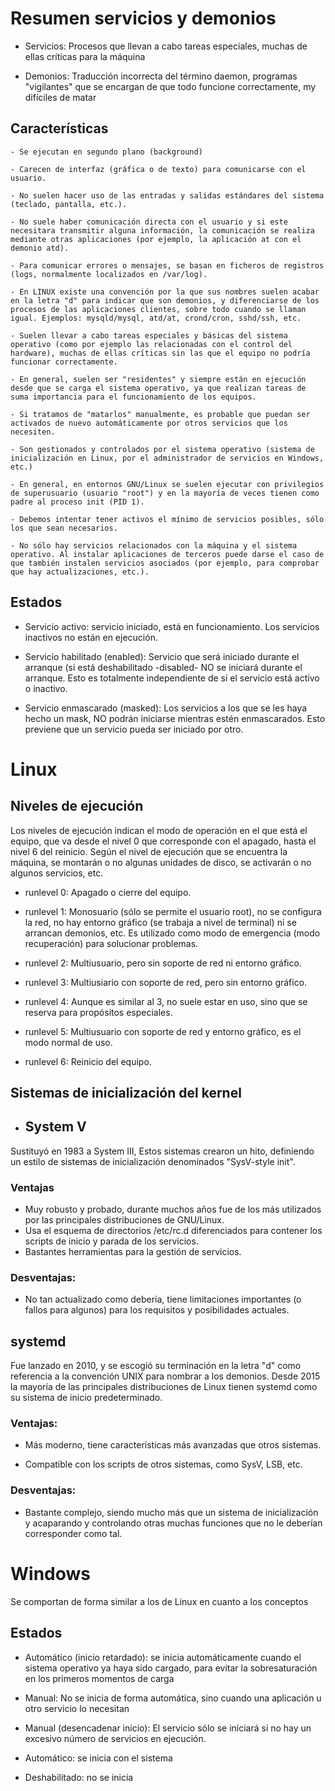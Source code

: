 # Resumen servicios y demonios

- Servicios: Procesos que llevan a cabo tareas especiales, muchas de ellas críticas para la máquina

- Demonios: Traducción incorrecta del término daemon,  programas "vigilantes" que se encargan de que todo funcione correctamente, my difíciles de matar

## Características


    - Se ejecutan en segundo plano (background)

    - Carecen de interfaz (gráfica o de texto) para comunicarse con el usuario.
    
    - No suelen hacer uso de las entradas y salidas estándares del sistema (teclado, pantalla, etc.).  

    - No suele haber comunicación directa con el usuario y si este necesitara transmitir alguna información, la comunicación se realiza mediante otras aplicaciones (por ejemplo, la aplicación at con el demonio atd). 

    - Para comunicar errores o mensajes, se basan en ficheros de registros (logs, normalmente localizados en /var/log).
    
    - En LINUX existe una convención por la que sus nombres suelen acabar en la letra "d" para indicar que son demonios, y diferenciarse de los procesos de las aplicaciones clientes, sobre todo cuando se llaman igual. Ejemplos: mysqld/mysql, atd/at, crond/cron, sshd/ssh, etc.
    
    - Suelen llevar a cabo tareas especiales y básicas del sistema operativo (como por ejemplo las relacionadas con el control del hardware), muchas de ellas críticas sin las que el equipo no podría funcionar correctamente.
    
    - En general, suelen ser "residentes" y siempre están en ejecución desde que se carga el sistema operativo, ya que realizan tareas de suma importancia para el funcionamiento de los equipos.
    
    - Si tratamos de "matarlos" manualmente, es probable que puedan ser activados de nuevo automáticamente por otros servicios que los necesiten.
    
    - Son gestionados y controlados por el sistema operativo (sistema de inicialización en Linux, por el administrador de servicios en Windows, etc.) 
    
    - En general, en entornos GNU/Linux se suelen ejecutar con privilegios de superusuario (usuario "root") y en la mayoría de veces tienen como padre al proceso init (PID 1). 
     
    - Debemos intentar tener activos el mínimo de servicios posibles, sólo los que sean necesarios.
    
    - No sólo hay servicios relacionados con la máquina y el sistema operativo. Al instalar aplicaciones de terceros puede darse el caso de que también instalen servicios asociados (por ejemplo, para comprobar que hay actualizaciones, etc.).


## Estados

- Servicio activo: servicio iniciado, está en funcionamiento. Los servicios inactivos no están en ejecución.
    
- Servicio habilitado (enabled): Servicio que será iniciado durante el arranque (si está deshabilitado -disabled- NO se iniciará durante el arranque. Esto es totalmente independiente de si el servicio está activo o inactivo.

- Servicio enmascarado (masked): Los servicios a los que se les haya hecho un mask, NO podrán iniciarse mientras estén enmascarados. Esto previene que un servicio pueda ser iniciado por otro.

# Linux

## Niveles de ejecución
Los niveles de ejecución indican el modo de operación en el que está el equipo, que va desde el nivel 0 que corresponde con el apagado, hasta el nivel 6 del reinicio. Según el nivel de ejecución que se encuentra la máquina, se montarán o no algunas unidades de disco, se activarán o no algunos servicios, etc.

- runlevel 0: Apagado o cierre del equipo.

- runlevel 1: Monosuario (sólo se permite el usuario root), no se configura la red, no hay entorno gráfico (se trabaja a nivel de terminal) ni se arrancan demonios, etc. Es utilizado como modo de emergencia (modo recuperación) para solucionar problemas.

- runlevel 2: Multiusuario, pero sin soporte de red ni entorno gráfico.

- runlevel 3: Multiusiario con soporte de red, pero sin entorno gráfico.

- runlevel 4: Aunque es similar al 3, no suele estar en uso, sino que se reserva para propósitos especiales.

- runlevel 5: Multiusuario con soporte de red y entorno gráfico, es el modo normal de uso.

- runlevel 6: Reinicio del equipo.


## Sistemas de inicialización del kernel
 
- ## System V
Sustituyó en 1983 a System III, Estos sistemas crearon un hito, definiendo un estilo de sistemas de inicialización denominados "SysV-style init".

### Ventajas
- Muy robusto y probado, durante muchos años fue de los más utilizados por las principales distribuciones de GNU/Linux.
- Usa el esquema de directorios /etc/rc.d diferenciados para contener los scripts de inicio y parada de los servicios.
- Bastantes herramientas para la gestión de servicios.

### Desventajas:

- No tan actualizado como debería, tiene limitaciones importantes (o fallos para algunos) para los requisitos y posibilidades actuales.

## systemd
Fue lanzado en 2010, y se escogió su terminación en la letra "d" como referencia a la convención UNIX para nombrar a los demonios. Desde 2015 la mayoría de las principales distribuciones de Linux tienen systemd como su sistema de inicio predeterminado.

### Ventajas:

- Más moderno, tiene características más avanzadas que otros sistemas.
    
- Compatible con los scripts de otros sistemas, como SysV, LSB, etc.

### Desventajas:

- Bastante complejo, siendo mucho más que un sistema de inicialización y acaparando y controlando otras muchas funciones que no le deberían corresponder como tal. 

# Windows
Se comportan de forma similar a los de Linux en cuanto a los conceptos

## Estados

- Automático (inicio retardado): se inicia automáticamente cuando el sistema operativo ya haya sido cargado, para evitar la sobresaturación en los primeros momentos de carga 

- Manual: No se inicia de forma automática, sino cuando una aplicación u otro servicio lo necesitan

- Manual (desencadenar inicio): El servicio sólo se iniciará si no hay un excesivo número de servicios en ejecución.

- Automático: se inicia con el sistema

- Deshabilitado: no se inicia
